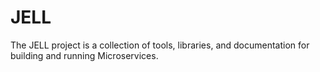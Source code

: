 # JELL

The JELL project is a collection of tools, libraries, and documentation for building and running Microservices.


